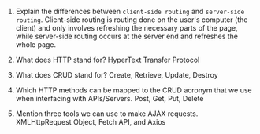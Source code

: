 1. Explain the differences between `client-side routing` and `server-side routing`.
Client-side routing is routing done on the user's computer (the client) and only involves refreshing the necessary parts of the page, while server-side routing occurs at the server end and refreshes the whole page.

2. What does HTTP stand for?
HyperText Transfer Protocol

3. What does CRUD stand for?
Create, Retrieve, Update, Destroy

4. Which HTTP methods can be mapped to the CRUD acronym that we use when interfacing with APIs/Servers.
Post, Get, Put, Delete

5. Mention three tools we can use to make AJAX requests.
XMLHttpRequest Object, Fetch API, and Axios